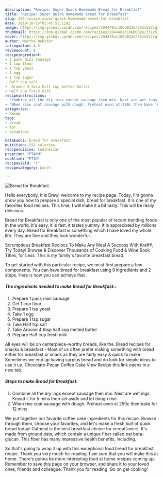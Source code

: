 ```yaml
---
description: "Recipe: Super Quick Homemade Bread for Breakfast"
title: "Recipe: Super Quick Homemade Bread for Breakfast"
slug: 256-recipe-super-quick-homemade-bread-for-breakfast
date: 2019-10-16T05:45:52.110Z
image: https://img-global.cpcdn.com/recipes/204448ac106b032e/751x532cq70/bread-for-breakfast-recipe-main-photo.jpg
thumbnail: https://img-global.cpcdn.com/recipes/204448ac106b032e/751x532cq70/bread-for-breakfast-recipe-main-photo.jpg
cover: https://img-global.cpcdn.com/recipes/204448ac106b032e/751x532cq70/bread-for-breakfast-recipe-main-photo.jpg
author: Martha Webster
ratingvalue: 4.5
reviewcount: 9
recipeingredient:
- 1 pack mini sausage
- 1 cup flour
- 1 tsp yeast
- 1 egg
- 1 tsp sugar
- Half tsp salt
-  Around 4 tbsp half cup melted butter
- Half cup fresh milk
recipeinstructions:
- "Combine all the dry ings except sausage then mix. Next are wet ings. Knead it for 5 mins then set aside and let dough rise."
- "When rise coat sausage with dough. Preheat oven at 250c then bake for 12 mins"
categories:
- Resep
tags:
- bread
- for
- breakfast

katakunci: bread for breakfast
nutrition: 252 calories
recipecuisine: Indonesian
preptime: "PT40M"
cooktime: "PT1H"
recipeyield: "1"
recipecategory: Lunch

---
```



![Bread for Breakfast](https://img-global.cpcdn.com/recipes/204448ac106b032e/751x532cq70/bread-for-breakfast-recipe-main-photo.jpg)

Hello everybody, it is Drew, welcome to my recipe page. Today, I'm gonna show you how to prepare a special dish, bread for breakfast. It is one of my favorites food recipes. This time, I will make it a bit tasty. This will be really delicious.

Bread for Breakfast is only one of the most popular of recent trending foods in the world. It's easy, it is fast, it tastes yummy. It is appreciated by millions every day. Bread for Breakfast is something which I have loved my whole life. They are fine and they look wonderful.

Scrumptious Breakfast Recipes To Make Any Meal A Success With Kraft®, Try Today! Browse &amp; Discover Thousands of Cooking Food &amp; Wine Book Titles, for Less. This is my family&#39;s favorite breakfast bread.


To get started with this particular recipe, we must first prepare a few components. You can have bread for breakfast using 8 ingredients and 2 steps. Here is how you can achieve that.

##### The ingredients needed to make Bread for Breakfast::

1. Prepare 1 pack mini sausage
1. Get 1 cup flour
1. Prepare 1 tsp yeast
1. Take 1 egg
1. Prepare 1 tsp sugar
1. Take Half tsp salt
1. Take  Around 4 tbsp half cup melted butter
1. Prepare Half cup fresh milk


All eyes will be on centerpiece-worthy breads, like the. Bread recipes for snacks &amp; breakfast - Most of us often prefer making something with bread either for breakfast or snack as they are fairly easy &amp; quick to make. Sometimes we end up having surplus bread and do look for simple ideas to use it up. Chocolate-Pecan Coffee Cake View Recipe this link opens in a new tab. 

##### Steps to make Bread for Breakfast:

1. Combine all the dry ings except sausage then mix. Next are wet ings. Knead it for 5 mins then set aside and let dough rise.
1. When rise coat sausage with dough. Preheat oven at 250c then bake for 12 mins


We put together our favorite coffee cake ingredients for this recipe. Browse through them, choose your favorites, and let&#39;s make a fresh loaf of quick bread today! Oatmeal is the best breakfast choice for cereal lovers. It&#39;s made from ground oats, which contain a unique fiber called oat beta-glucan. This fiber has many impressive health benefits, including. 

So that's going to wrap it up with this exceptional food bread for breakfast recipe. Thank you very much for reading. I am sure that you will make this at home. There's gonna be more interesting food at home recipes coming up. Remember to save this page on your browser, and share it to your loved ones, friends and colleague. Thank you for reading. Go on get cooking!
